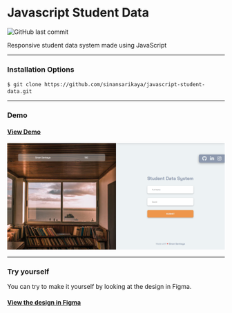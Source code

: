 # Javascript Student Data

![GitHub last commit](https://img.shields.io/github/last-commit/sinansarikaya/javascript-student-data?style=flat-square)

Responsive student data system made using JavaScript

<hr />

### Installation Options

```
$ git clone https://github.com/sinansarikaya/javascript-student-data.git
```

<hr />

### Demo

#### [View Demo](https://sinansarikaya.github.io/javascript-student-data/)

![JavaScript Student Data](./img/demo.png)

<hr />

### Try yourself

You can try to make it yourself by looking at the design in Figma.

#### [View the design in Figma](https://www.figma.com/file/A02QpgK4dDfB43KVhTWYmD/student-data?node-id=1%3A24)
